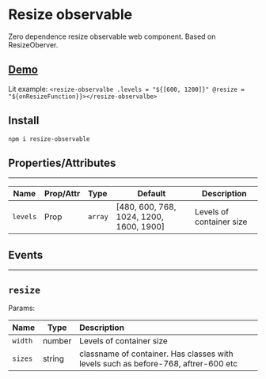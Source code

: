 # Resize observable

Zero dependence resize observable web component.
Based on ResizeOberver.

## [Demo](https://kaifaty.github.io/resize-reservable/)

Lit example: `<resize-observalbe .levels = "${[600, 1200]}" @resize = "${onResizeFunction}}></resize-observalbe>`

## Install

```npm i resize-observable```

## Properties/Attributes

* * *

| Name        | Prop/Attr    | Type                     |  Default                 | Description             |
|-------------|--------------|:-------------------------|--------------------------|-------------------------|
| `levels`    | Prop         | `array`                  | [480, 600, 768, 1024, 1200, 1600, 1900] | Levels of container size |

## Events

* * *

## `resize`

Params:

| Name        | Type               |  Description        |
|-------------|--------------------|:---------------------|
| `width`     | number             | Levels of container size |
| `sizes`     | string             | classname of container. Has classes with levels such as before-768, aftrer-600 etc |
